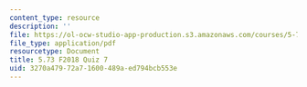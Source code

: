```yaml
---
content_type: resource
description: ''
file: https://ol-ocw-studio-app-production.s3.amazonaws.com/courses/5-73-quantum-mechanics-i-fall-2018/3270a47972a71600489aed794bcb553e_MIT5_73F18_quiz7.pdf
file_type: application/pdf
resourcetype: Document
title: 5.73 F2018 Quiz 7
uid: 3270a479-72a7-1600-489a-ed794bcb553e
---
```

